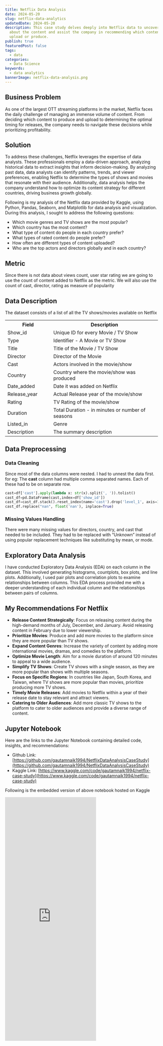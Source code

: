 ```yaml
---
title: Netflix Data Analysis
date: 2024-05-20 
slug: netflix-data-analytics
updatedDate: 2024-05-20 
description: This case study delves deeply into Netflix data to uncover insights
  about the content and assist the company in recommending which content to
  upload or produce.
publish: true
featuredPost: false
tags:
  - data
categories:
  - Data Science
keywords:
  - data analytics
bannerImage: netflix-data-analysis.png
---
```


## Business Problem

As one of the largest OTT streaming platforms in the market, Netflix faces the daily challenge of managing an immense volume of content. From deciding which content to produce and upload to determining the optimal timing for releases, the company needs to navigate these decisions while prioritizing profitability.

## Solution

To address these challenges, Netflix leverages the expertise of data analysts. These professionals employ a data-driven approach, analyzing historical data to extract insights that inform decision-making. By analyzing past data, data analysts can identify patterns, trends, and viewer preferences, enabling Netflix to determine the types of shows and movies that resonate with their audience. Additionally, data analysis helps the company understand how to optimize its content strategy for different countries, driving business growth globally.

Following is my analysis of the Netflix data provided by Kaggle, using Python, Pandas, Seaborn, and Matplotlib for data analysis and visualization. During this analysis, I sought to address the following questions:

- Which movie genres and TV shows are the most popular?
- Which country has the most content?
- What type of content do people in each country prefer?
- What types of rated content do people prefer?
- How often are different types of content uploaded?
- Who are the top actors and directors globally and in each country?

## Metric

Since there is not data about views count, user star rating we are going to use the count of content added to Netflix as the metric.
We will also use the count of cast, director, rating as measure of popularity

## Data Description

The dataset consists of a list of all the TV shows/movies available on Netflix

<table>

 <tr>
    <th width="30%">Field</th>
    <th width="70%">Description</th>
  </tr>
  <tr>
    <td>Show_id</td>
    <td>Unique ID for every Movie / TV Show</td>
  </tr>
  <tr>
    <td>Type</td>
    <td>Identifier - A Movie or TV Show</td>
  </tr>
  <tr>
    <td>Title</td>
    <td>Title of the Movie / TV Show</td>
  </tr>
  <tr>
    <td>Director</td>
    <td>Director of the Movie</td>
  </tr>
  <tr>
    <td>Cast</td>
    <td>Actors involved in the movie/show</td>
  </tr>
  <tr>
    <td>Country</td>
    <td>Country where the movie/show was produced</td>
  </tr>
  <tr>
    <td>Date_added</td>
    <td>Date it was added on Netflix</td>
  </tr>
  <tr>
    <td>Release_year</td>
    <td>Actual Release year of the movie/show</td>
  </tr>
  <tr>
    <td>Rating</td>
    <td>TV Rating of the movie/show</td>
  </tr>
  <tr>
    <td>Duration</td>
    <td>Total Duration - in minutes or number of seasons</td>
  </tr>
  <tr>
    <td>Listed_in</td>
    <td>Genre</td>
  </tr>
  <tr>
    <td>Description</td>
    <td>The summary description</td>
  </tr>
</table>

## Data Preprocessing

### Data Cleaning

Since most of the data columns were nested. I had to unnest the data first.
for eg: The **cast** column had multiple comma separated names. Each of these
had to be on separate row.

```python
cast=df['cast'].apply(lambda x: str(x).split(', ')).tolist()
cast_df=pd.DataFrame(cast,index=df['show_id'])
cast_df=cast_df.stack().reset_index(name='cast').drop('level_1', axis=1).set_index('show_id')
cast_df.replace("nan", float('nan'), inplace=True)
```

### Missing Values Handling

There were many missing values for directors, country, and cast that needed to be included. They had to be replaced with “Unknown” instead of using popular replacement techniques like substituting by mean, or mode.

## Exploratory Data Analysis

I have conducted Exploratory Data Analysis (EDA) on each column in the dataset. This involved generating histograms, countplots, box plots, and line plots. Additionally, I used pair plots and correlation plots to examine relationships between columns. This EDA process provided me with a deeper understanding of each individual column and the relationships between pairs of columns.

## My Recommendations For Netflix

- **Release Content Strategically**: Focus on releasing content during the high-demand months of July, December, and January. Avoid releasing content in February due to lower viewership.
- **Prioritize Movies**: Produce and add more movies to the platform since they are more popular than TV shows.
- **Expand Content Genres**: Increase the variety of content by adding more international movies, dramas, and comedies to the platform.
- **Optimize Movie Length**: Aim for a movie duration of around 120 minutes to appeal to a wide audience.
- **Simplify TV Shows**: Create TV shows with a single season, as they are more popular than shows with multiple seasons.
- **Focus on Specific Regions**: In countries like Japan, South Korea, and Taiwan, where TV shows are more popular than movies, prioritize producing more TV shows.
- **Timely Movie Releases**: Add movies to Netflix within a year of their release date to stay relevant and attract viewers.
- **Catering to Older Audiences**: Add more classic TV shows to the platform to cater to older audiences and provide a diverse range of content.

## Jupyter Notebook

Here are the links to the Jupyter Notebook containing detailed code, insights, and recommendations:

- Github Link: [https://github.com/gautamnaik1994/NetflixDataAnalysisCaseStudy](https://github.com/gautamnaik1994/NetflixDataAnalysisCaseStudy)
- Kaggle Link: [https://www.kaggle.com/code/gautamnaik1994/netflix-case-study](https://www.kaggle.com/code/gautamnaik1994/netflix-case-study)

Following is the embedded version of above notebook hosted on Kaggle

<iframe src="https://www.kaggle.com/embed/gautamnaik1994/netflix-case-study?kernelSessionId=179013761" height="800"  className="blog-wide-section" frameBorder="0" scrolling="auto" title="Netflix Case Study"></iframe>
